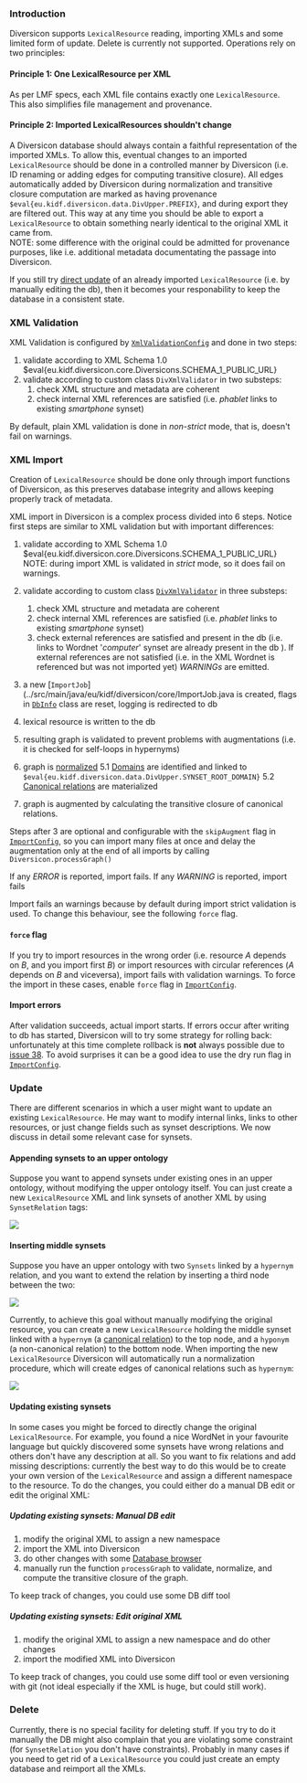 ### Introduction

Diversicon supports `LexicalResource` reading, importing XMLs and some limited form of update. Delete is currently not supported. Operations rely on two principles: 

#### Principle 1: One LexicalResource per XML

As per LMF specs, each XML file contains exactly one `LexicalResource`. This also simplifies file management and provenance.

#### Principle 2: Imported LexicalResources shouldn't change

A Diversicon database should always contain a faithful representation of the imported XMLs. To allow this, eventual changes to an imported `LexicalResource`  should be done in a controlled manner by Diversicon (i.e. ID renaming or adding edges for computing transitive closure). All edges automatically added by Diversicon during normalization and transitive closure computation are marked as having provenance `$eval{eu.kidf.diversicon.data.DivUpper.PREFIX}`, and during export they are filtered out. This way at any time you should be able to export a `LexicalResource` to obtain something nearly identical to the original XML it came from. <br/>NOTE: some difference with the original could be admitted for provenance purposes, like i.e. additional metadata documentating the passage into Diversicon. 

If you still try [direct update](#updating-existing-synsets-manual-db-edit) of an already imported `LexicalResource` (i.e. by manually editing the db), then it becomes your responability to keep the database in a consistent state.


### XML Validation

XML Validation is configured by  [`XmlValidationConfig`](../src/main/java/eu/kidf/diversicon/core/XmlValidationConfig.java) and done in two steps:

1. validate according to XML Schema 1.0 $eval{eu.kidf.diversicon.core.Diversicons.SCHEMA_1_PUBLIC_URL}
2. validate according to custom class `DivXmlValidator` in two substeps:	 
	1. check XML structure and metadata are coherent
	2. check internal XML references are satisfied (i.e. _phablet_ links to existing _smartphone_ synset)
	
By default, plain XML validation is done in _non-strict_ mode, that is, doesn't fail on warnings.


### XML Import

Creation of `LexicalResource` should be done only through import functions of Diversicon, as this preserves database integrity and allows keeping properly track of metadata.


XML import in Diversicon is a complex process divided into 6 steps. Notice first steps are similar to XML validation but with important differences:

1. validate according to XML Schema 1.0 $eval{eu.kidf.diversicon.core.Diversicons.SCHEMA_1_PUBLIC_URL}   
NOTE: during import XML is validated in _strict_ mode, so it does fail on warnings.
   
2. validate according to custom class [`DivXmlValidator`](../src/main/java/eu/kidf/diversicon/core/internal/DivXmlValidator.java) in three substeps:
	 
	1. check XML structure and metadata are coherent
	2. check internal XML references are satisfied (i.e. _phablet_ links to existing _smartphone_ synset)
	3. check external references are satisfied and present in the db (i.e. links to Wordnet '_computer_' synset are already present in the db ). If external references are not satisfied (i.e. in the XML Wordnet is referenced but was not imported yet) _WARNINGs_ are emitted. 

3. a new [`ImportJob`](../src/main/java/eu/kidf/diversicon/core/ImportJob.java  is created,
 flags in [`DbInfo`](../src/main/java/eu/kidf/diversicon/core/DbInfo.java) class are reset, logging is redirected to db 
4. lexical resource is written to the db
5. resulting graph is validated to prevent problems with augmentations (i.e. it is checked for self-loops in hypernyms) 
5. graph is [normalized](DiversiconLMF.md#normalized-lmf)
	5.1 [Domains](DiversiconLMF.md#domains) are identified and linked to `$eval{eu.kidf.diversicon.data.DivUpper.SYNSET_ROOT_DOMAIN}` 
	5.2 [Canonical relations](DiversiconLMF.md#canonical-relations) are materialized	
6. graph is augmented by calculating the transitive closure of canonical relations.

Steps after 3 are optional and configurable with the `skipAugment` flag in [`ImportConfig`](../src/main/java/eu/kidf/diversicon/core/ImportConfig.java), so you can import many files at once and delay the augmentation only at the end of all imports by calling `Diversicon.processGraph()`
	
If any _ERROR_ is reported, import fails. 
If any _WARNING_ is reported, import fails

Import fails an warnings because by default during import strict validation is used. To change this behaviour, see the following `force` flag.

#### `force` flag	

If you try to import resources in the wrong order (i.e. resource _A_ depends on _B_, and you import first _B_) or import resources with circular references (_A_ depends on _B_ and viceversa), import fails with validation warnings. To force the import in these cases, enable `force` flag in [`ImportConfig`](../src/main/java/eu/kidf/diversicon/core/ImportConfig.java).

#### Import errors

After validation succeeds, actual import starts. If errors occur after writing to db has started, Diversicon will to try some strategy for rolling back: unfortunately at this time complete rollback is **not** always possible due to [issue 38](https://github.com/diversicon-kb/diversicon-core/issues/38).
To avoid surprises it can be a good idea to use the dry run flag in [`ImportConfig`](../src/main/java/eu/kidf/diversicon/core/ImportConfig.java).


### Update

There are different scenarios in which a user might want to update an existing `LexicalResource`. He may want to modify internal links, links to other resources, or just change fields such as synset descriptions. We now discuss in detail some relevant case for synsets.


#### Appending synsets to an upper ontology

Suppose you want to append synsets under existing ones in an upper ontology, without modifying the upper ontology itself. You can just create a new `LexicalResource` XML and link synsets of another XML by using `SynsetRelation` tags:

<img src="img/extension-2.png">

#### Inserting middle synsets

Suppose you have an upper ontology with two `Synsets` linked by a `hypernym` relation, and you want to extend the relation by inserting a third node between the two:

<img src="img/extension-0.png">

Currently, to achieve this goal without manually modifying the original resource, you can create a new `LexicalResource` holding the middle synset linked with a `hypernym` (a [canonical relation]((DiversiconLMF.md#canonical-relations))) to the top node, and a `hyponym` (a non-canonical relation) to the bottom node. When importing the new `LexicalResource` Diversicon will automatically run a normalization procedure, which will create edges of canonical relations such as `hypernym`:

<img src="img/extension-1.png">


#### Updating existing synsets

In some cases you might be forced to directly change the original `LexicalResource`. For example, you found a nice WordNet in your favourite language but quickly discovered some synsets have wrong relations and others don't have any description at all. So you want to fix relations and add missing descriptions: currently the best way to do this would be to create your own version of the `LexicalResource` and assign a different namespace to the resource. To do the changes, you could either do a manual DB edit  or edit the original XML:


##### Updating existing synsets: Manual DB edit

1. modify the original XML to assign a new namespace
2. import the XML into Diversicon
3. do other changes with some [Database browser](http://diversicon-eu.kb/manual/divercli/latest/Tools.html)
4. manually run the function `processGraph` to validate, normalize, and compute the transitive closure of the graph.

To keep track of changes, you could use some DB diff tool

##### Updating existing synsets: Edit original XML

1. modify the original XML to assign a new namespace and do other changes
2. import the modified XML into Diversicon

To keep track of changes, you could use some diff tool or even versioning with git (not ideal especially if the XML is huge, but could still work).


### Delete

Currently, there is no special facility for deleting stuff. If you try to do it manually the DB might also complain that you are violating some constraint (for `SynsetRelation` you don't have constraints). Probably in many cases if you need to get rid of a `LexicalResource` you could just create an empty database and reimport all the XMLs.



